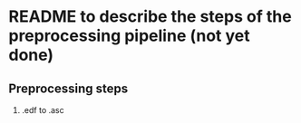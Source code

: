# README to describe the steps of the preprocessing pipeline (not yet done)

## Preprocessing steps
1. .edf to .asc